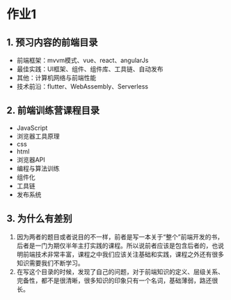 # 作业1
## 1. 预习内容的前端目录
* 前端框架：mvvm模式、vue、react、angularJs
* 最佳实践：UI框架、组件、组件库、工具链、自动发布
* 其他：计算机网络与前端性能
* 技术前沿：flutter、WebAssembly、Serverless
## 2. 前端训练营课程目录
* JavaScript
* 浏览器工具原理
* css
* html
* 浏览器API
* 编程与算法训练
* 组件化
* 工具链
* 发布系统
## 3. 为什么有差别
1. 因为两者的题目或者说目的不一样，前者是写一本关于“整个”前端开发的书，后者是一门为期仅半年主打实践的课程。所以说前者应该是包含后者的，也说明前端技术非常丰富，课程之中我们应该关注基础和实践，课程之外还有很多知识需要我们不断学习。
2. 在写这个目录的时候，发现了自己的问题，对于前端知识的定义、层级关系、完备性，都不是很清晰，很多知识的印象只有一个名词，基础薄弱，路还很长。
